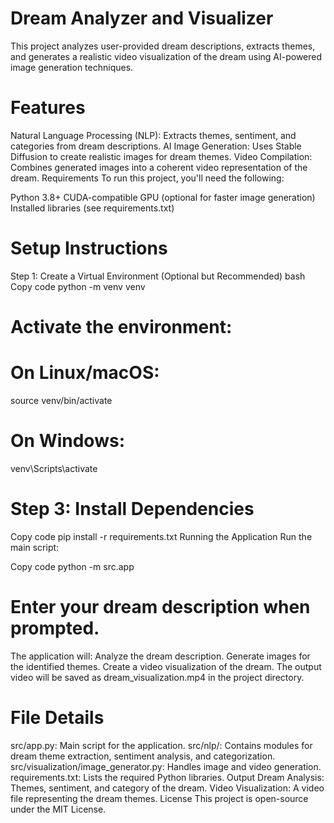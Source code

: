 #  Dream Analyzer and Visualizer

This project analyzes user-provided dream descriptions, extracts themes, and generates a realistic video visualization of the dream using AI-powered image generation techniques.

# Features
Natural Language Processing (NLP): Extracts themes, sentiment, and categories from dream descriptions.
AI Image Generation: Uses Stable Diffusion to create realistic images for dream themes.
Video Compilation: Combines generated images into a coherent video representation of the dream.
Requirements
To run this project, you'll need the following:

Python 3.8+
CUDA-compatible GPU (optional for faster image generation)
Installed libraries (see requirements.txt)

#  Setup Instructions
Step 1: Create a Virtual Environment (Optional but Recommended)
bash
Copy code
python -m venv venv
# Activate the environment:
# On Linux/macOS:
source venv/bin/activate
# On Windows:
venv\Scripts\activate

# Step 3: Install Dependencies
Copy code
pip install -r requirements.txt
Running the Application
Run the main script:

Copy code
python -m src.app
#  Enter your dream description when prompted.
The application will:
Analyze the dream description.
Generate images for the identified themes.
Create a video visualization of the dream.
The output video will be saved as dream_visualization.mp4 in the project directory.
# File Details
src/app.py: Main script for the application.
src/nlp/: Contains modules for dream theme extraction, sentiment analysis, and categorization.
src/visualization/image_generator.py: Handles image and video generation.
requirements.txt: Lists the required Python libraries.
Output
Dream Analysis: Themes, sentiment, and category of the dream.
Video Visualization: A video file representing the dream themes.
License
This project is open-source under the MIT License.

